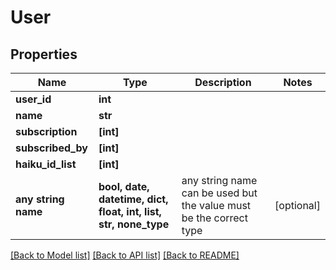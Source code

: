 # User


## Properties
Name | Type | Description | Notes
------------ | ------------- | ------------- | -------------
**user_id** | **int** |  | 
**name** | **str** |  | 
**subscription** | **[int]** |  | 
**subscribed_by** | **[int]** |  | 
**haiku_id_list** | **[int]** |  | 
**any string name** | **bool, date, datetime, dict, float, int, list, str, none_type** | any string name can be used but the value must be the correct type | [optional]

[[Back to Model list]](../README.md#documentation-for-models) [[Back to API list]](../README.md#documentation-for-api-endpoints) [[Back to README]](../README.md)


